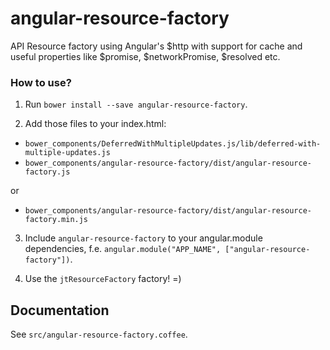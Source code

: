 # angular-resource-factory

API Resource factory using Angular's $http with support for cache and useful properties like $promise, $networkPromise, $resolved etc.

### How to use?

1. Run `bower install --save angular-resource-factory`.

2. Add those files to your index.html:

  - `bower_components/DeferredWithMultipleUpdates.js/lib/deferred-with-multiple-updates.js`
  - `bower_components/angular-resource-factory/dist/angular-resource-factory.js`

  or

  - `bower_components/angular-resource-factory/dist/angular-resource-factory.min.js`

3. Include `angular-resource-factory` to your angular.module dependencies, f.e. `angular.module("APP_NAME", ["angular-resource-factory"])`.

4. Use the `jtResourceFactory` factory! =)

## Documentation

See `src/angular-resource-factory.coffee`.

